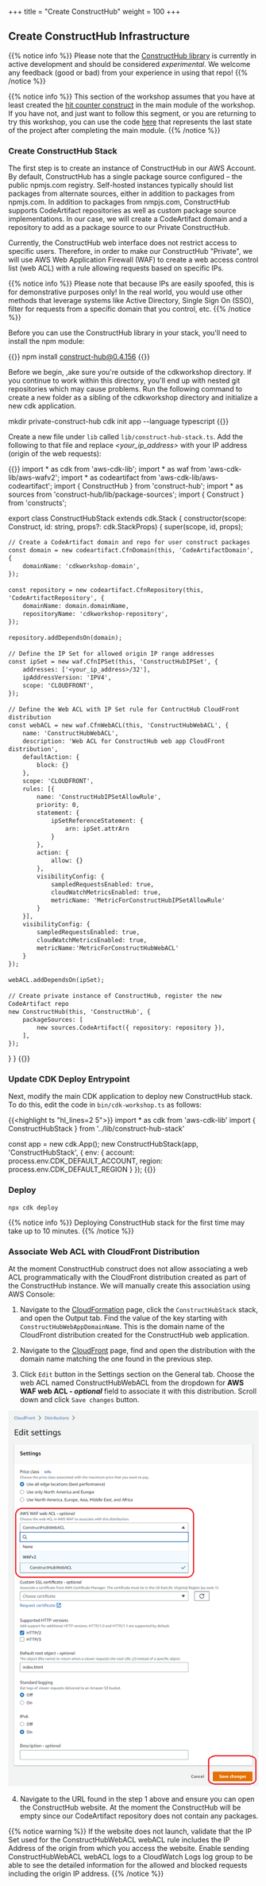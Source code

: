 +++
title = "Create ConstructHub"
weight = 100
+++

## Create ConstructHub Infrastructure

{{% notice info %}} Please note that the <a href="https://github.com/cdklabs/construct-hub" target="_blank">ConstructHub library</a> is currently in active development and should be considered _experimental_. We welcome any feedback (good or bad) from your experience in using that repo! {{% /notice %}}

{{% notice info %}} This section of the workshop assumes that you have at least created the [hit counter construct](/20-typescript/40-hit-counter.html) in the main module of the workshop. If you have not, and just want to follow this segment, or you are returning to try this workshop, you can use the code <a href="https://github.com/aws-samples/aws-cdk-intro-workshop/tree/master/code/typescript/main-workshop" target="_blank">here</a> that represents the last state of the project after completing the main module. {{% /notice %}}

### Create ConstructHub Stack

The first step is to create an instance of ConstructHub in our AWS Account. By default, ConstructHub has a single package source configured – the public npmjs.com registry. Self-hosted instances typically should list packages from alternate sources, either in addition to packages from npmjs.com. In addition to packages from nmpjs.com, ConstructHub supports CodeArtifact repositories as well as custom package source implementations. In our case, we will create a CodeArtifact domain and a repository to add as a package source to our Private ConstructHub.

Currently, the ConstructHub web interface does not restrict access to specific users. Therefore, in order to make our ConstructHub "Private",  we will use AWS Web Application Firewall (WAF) to create a web access control list (web ACL) with a rule allowing requests based on specific IPs. 

{{% notice info %}} Please note that because IPs are easily spoofed, this is for demonstrative purposes only! In the real world, you would use other methods that leverage systems like Active Directory, Single Sign On (SSO), filter for requests from a specific domain that you control, etc. {{% /notice %}}

Before you can use the ConstructHub library in your stack, you'll need to install the npm module:

{{<highlight bash>}}
npm install construct-hub@0.4.156
{{</highlight>}}

Before we begin, ,ake sure you're outside of the cdkworkshop directory. If you continue to work within this directory, you'll end up with nested git repositories which may cause problems. Run the following command to create a new folder as a sibling of the cdkworkshop directory and initialize a new cdk application.

mkdir private-construct-hub
cdk init app --language typescript {{}}

Create a new file under `lib` called `lib/construct-hub-stack.ts`. Add the following to that file and replace _<your_ip_address>_ with your IP address (origin of the web requests):

{{<highlight ts>}}
import * as cdk from 'aws-cdk-lib';
import * as waf from 'aws-cdk-lib/aws-wafv2';
import * as codeartifact from 'aws-cdk-lib/aws-codeartifact';
import { ConstructHub } from 'construct-hub';
import * as sources from 'construct-hub/lib/package-sources';
import { Construct } from 'constructs';

export class ConstructHubStack extends cdk.Stack {
  constructor(scope: Construct, id: string, props?: cdk.StackProps) {
    super(scope, id, props);

    // Create a CodeArtifact domain and repo for user construct packages
    const domain = new codeartifact.CfnDomain(this, 'CodeArtifactDomain', {
        domainName: 'cdkworkshop-domain',
    });
    
    const repository = new codeartifact.CfnRepository(this, 'CodeArtifactRepository', {
        domainName: domain.domainName,
        repositoryName: 'cdkworkshop-repository',
    });
    
    repository.addDependsOn(domain);
    
    // Define the IP Set for allowed origin IP range addresses
    const ipSet = new waf.CfnIPSet(this, 'ConstructHubIPSet', {
        addresses: ['<your_ip_address>/32'],
        ipAddressVersion: 'IPV4',
        scope: 'CLOUDFRONT',
    });    

    // Define the Web ACL with IP Set rule for ContructHub CloudFront distribution
    const webACL = new waf.CfnWebACL(this, 'ConstructHubWebACL', {
        name: 'ConstructHubWebACL',
        description: 'Web ACL for ConstructHub web app CloudFront distribution',
        defaultAction: {
            block: {}
        },
        scope: 'CLOUDFRONT',
        rules: [{
            name: 'ConstructHubIPSetAllowRule',
            priority: 0,
            statement: {
                ipSetReferenceStatement: {
                    arn: ipSet.attrArn
                }
            },
            action: {
                allow: {}
            },
            visibilityConfig: {
                sampledRequestsEnabled: true,
                cloudWatchMetricsEnabled: true,
                metricName: 'MetricForConstructHubIPSetAllowRule'
            }
        }],
        visibilityConfig: {
            sampledRequestsEnabled: true,
            cloudWatchMetricsEnabled: true,
            metricName:'MetricForConstructHubWebACL'
        }
    });
    
    webACL.addDependsOn(ipSet);

    // Create private instance of ConstructHub, register the new CodeArtifact repo
    new ConstructHub(this, 'ConstructHub', {
        packageSources: [
            new sources.CodeArtifact({ repository: repository }),
        ],
    });
  }
}
{{</highlight>}}

### Update CDK Deploy Entrypoint

Next, modify the main CDK application to deploy new ConstructHub stack. To do this, edit the code in `bin/cdk-workshop.ts` as follows:

{{<highlight ts "hl_lines=2 5">}}
import * as cdk from 'aws-cdk-lib'
import { ConstructHubStack } from '../lib/construct-hub-stack'

const app = new cdk.App();
new ConstructHubStack(app, 'ConstructHubStack', {
  env: {
    account: process.env.CDK_DEFAULT_ACCOUNT,
    region: process.env.CDK_DEFAULT_REGION
  }
});
{{</highlight>}}

### Deploy

```
npx cdk deploy
```

{{% notice info %}} Deploying ConstructHub stack for the first time may take up to 10 minutes. {{% /notice %}}

### Associate Web ACL with CloudFront Distribution

At the moment ConstructHub construct does not allow associating a web ACL programmatically with the CloudFront distribution created as part of the ConstructHub instance. We will manually create this association using AWS Console:

1. Navigate to the <a href="https://console.aws.amazon.com/cloudformation" target="_blank">CloudFormation</a> page, click the `ConstructHubStack` stack, and open the Output tab. Find the value of the key starting with `ConstructHubWebAppDomainName`. This is the domain name of the CloudFront distribution created for the ConstructHub web application.

2. Navigate to the <a href="https://console.aws.amazon.com/cloudfront" target="_blank">CloudFront</a> page, find and open the distribution with the domain name matching the one found in the previous step.

3. Click `Edit` button in the Settings section on the General tab. Choose the web ACL named ConstructHubWebACL from the dropdown for **AWS WAF web ACL - _optional_** field to associate it with this distribution. Scroll down and click `Save changes` button.

![](./cloud-front-settings.png)

4. Navigate to the URL found in the step 1 above and ensure you can open the ConstructHub website. At the moment the ConstructHub will be empty since our CodeArtifact repository does not contain any packages.

{{% notice warning %}} If the website does not launch, validate that the IP Set used for the ConstructHubWebACL webACL rule includes the IP Address of the origin from which you access the website. Enable sending ConstructHubWebACL webACL logs to a CloudWatch Logs log group to be able to see the detailed information for the allowed and blocked requests including the origin IP address. {{% /notice %}}
